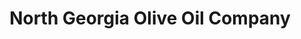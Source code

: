 ---
title: "North Georgia Olive Oil Company"
url: /braselton/north-georgia-olive-oil-company/
shop: Bioladen
---